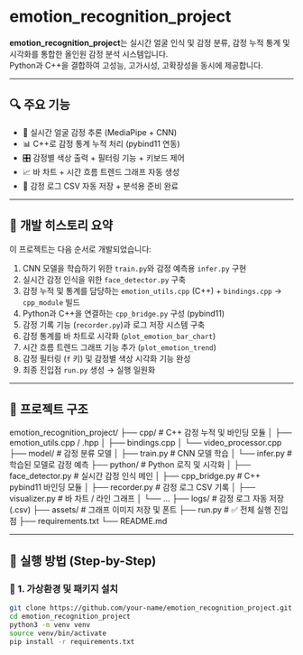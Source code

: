 # emotion_recognition_project

**emotion_recognition_project**는 실시간 얼굴 인식 및 감정 분류, 감정 누적 통계 및 시각화를 통합한 올인원 감정 분석 시스템입니다.  
Python과 C++을 결합하여 고성능, 고가시성, 고확장성을 동시에 제공합니다.

---

## 🔍 주요 기능

- 🎥 실시간 얼굴 감정 추론 (MediaPipe + CNN)
- 📊 C++로 감정 통계 누적 처리 (pybind11 연동)
- 🎛 감정별 색상 출력 + 필터링 기능 + 키보드 제어
- 📈 바 차트 + 시간 흐름 트렌드 그래프 자동 생성
- 💾 감정 로그 CSV 자동 저장 + 분석용 준비 완료

---

## 🔧 개발 히스토리 요약

이 프로젝트는 다음 순서로 개발되었습니다:

1. CNN 모델을 학습하기 위한 `train.py`와 감정 예측용 `infer.py` 구현
2. 실시간 감정 인식을 위한 `face_detector.py` 구축
3. 감정 누적 및 통계를 담당하는 `emotion_utils.cpp` (C++) + `bindings.cpp` → `cpp_module` 빌드
4. Python과 C++을 연결하는 `cpp_bridge.py` 구성 (pybind11)
5. 감정 기록 기능 (`recorder.py`)과 로그 저장 시스템 구축
6. 감정 통계를 바 차트로 시각화 (`plot_emotion_bar_chart`)
7. 시간 흐름 트렌드 그래프 기능 추가 (`plot_emotion_trend`)
8. 감정 필터링 (`f` 키) 및 감정별 색상 시각화 기능 완성
9. 최종 진입점 `run.py` 생성 → 실행 일원화

---

## 🧰 프로젝트 구조

emotion_recognition_project/
├── cpp/ # C++ 감정 누적 및 바인딩 모듈
│ ├── emotion_utils.cpp / .hpp
│ ├── bindings.cpp
│ └── video_processor.cpp
├── model/ # 감정 분류 모델
│ ├── train.py # CNN 모델 학습
│ └── infer.py # 학습된 모델로 감정 예측
├── python/ # Python 로직 및 시각화
│ ├── face_detector.py # 실시간 감정 인식 메인
│ ├── cpp_bridge.py # C++ pybind11 바인딩 모듈
│ ├── recorder.py # 감정 로그 CSV 기록
│ ├── visualizer.py # 바 차트 / 라인 그래프
│ └── ...
├── logs/ # 감정 로그 자동 저장 (.csv)
├── assets/ # 그래프 이미지 저장 및 폰트
├── run.py # ✅ 전체 실행 진입점
├── requirements.txt
└── README.md

---

## 🚀 실행 방법 (Step-by-Step)

### 🔧 1. 가상환경 및 패키지 설치

```bash
git clone https://github.com/your-name/emotion_recognition_project.git
cd emotion_recognition_project
python3 -m venv venv
source venv/bin/activate
pip install -r requirements.txt